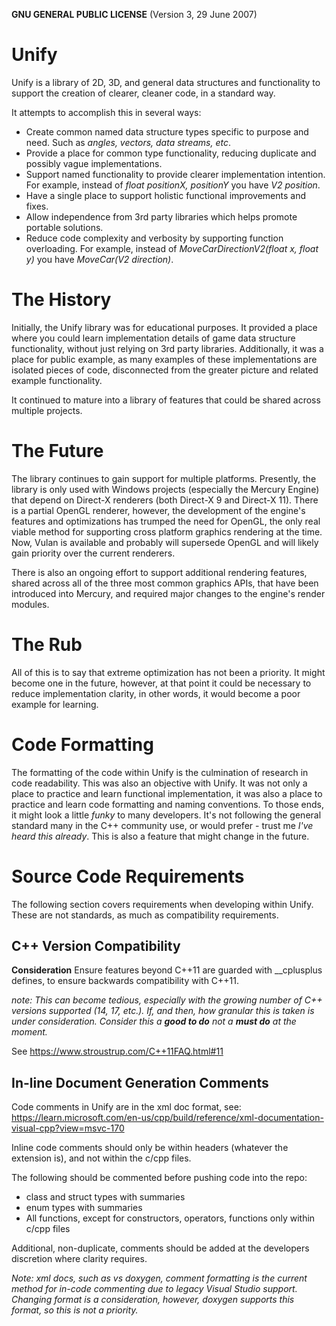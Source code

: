 **GNU GENERAL PUBLIC LICENSE** (Version 3, 29 June 2007)
# Unify
Unify is a library of 2D, 3D, and general data structures and functionality to support the creation of clearer, cleaner code, in a standard way.

It attempts to accomplish this in several ways:
- Create common named data structure types specific to purpose and need. Such as *angles, vectors, data streams, etc*.
- Provide a place for common type functionality, reducing duplicate and possibly vague implementations.
- Support named functionality to provide clearer implementation intention. For example, instead of *float positionX, positionY* you have *V2 position*.
- Have a single place to support holistic functional improvements and fixes.
- Allow independence from 3rd party libraries which helps promote portable solutions.
- Reduce code complexity and verbosity by supporting function overloading. For example, instead of *MoveCarDirectionV2(float x, float y)* you have *MoveCar(V2 direction)*.

# The History
Initially, the Unify library was for educational purposes. It provided a place where you could learn implementation details of game data structure functionality, without just relying on 3rd party libraries. Additionally, it was a place for public example, as many examples of these implementations are isolated pieces of code, disconnected from the greater picture and related example functionality.

It continued to mature into a library of features that could be shared across multiple projects. 

# The Future
The library continues to gain support for multiple platforms. Presently, the library is only used with Windows projects (especially the Mercury Engine) that depend on Direct-X renderers (both Direct-X 9 and Direct-X 11). There is a partial OpenGL renderer, however, the development of the engine's features and optimizations has trumped the need for OpenGL, the only real viable method for supporting cross platform graphics rendering at the time. Now, Vulan is available and probably will supersede OpenGL and will likely gain priority over the current renderers.

There is also an ongoing effort to support additional rendering features, shared across all of the three most common graphics APIs, that have been introduced into Mercury, and required major changes to the engine's render modules.

# The Rub
All of this is to say that extreme optimization has not been a priority. It might become one in the future, however, at that point it could be necessary to reduce implementation clarity, in other words, it would become a poor example for learning.

# Code Formatting
The formatting of the code within Unify is the culmination of research in code readability. This was also an objective with Unify. It was not only a place to practice and learn functional implementation, it was also a place to practice and learn code formatting and naming conventions. To those ends, it might look a little *funky* to many developers. It's not following the general standard many in the C++ community use, or would prefer - trust me *I've heard this already*. This is also a feature that might change in the future.

# Source Code Requirements
The following section covers requirements when developing within Unify. These are not standards, as much as compatibility requirements.

## C++ Version Compatibility
**Consideration**
Ensure features beyond C++11 are guarded with __cplusplus defines, to ensure backwards compatibility with C++11.

_note: This can become tedious, especially with the growing number of C++ versions supported (14, 17, etc.). If, and then, how granular this is taken is under consideration. Consider this a **good to do** not a **must do** at the moment._

See https://www.stroustrup.com/C++11FAQ.html#11

## In-line Document Generation Comments
Code comments in Unify are in the xml doc format, see: https://learn.microsoft.com/en-us/cpp/build/reference/xml-documentation-visual-cpp?view=msvc-170

Inline code comments should only be within headers (whatever the extension is), and not within the c/cpp files.

The following should be commented before pushing code into the repo:
- class and struct types with summaries
- enum types with summaries
- All functions, except for constructors, operators, functions only within c/cpp files

Additional, non-duplicate, comments should be added at the developers discretion where clarity requires.

_Note: xml docs, such as vs doxygen, comment formatting is the current method for in-code commenting due to legacy Visual Studio support. Changing format is a consideration, however, doxygen supports this format, so this is not a priority._
